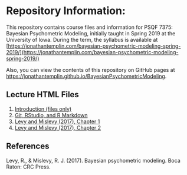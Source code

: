 


# Repository Information:

This repository contains course files and information for PSQF 7375: Bayesian Psychometric Modeling, initially taught in Spring 2019 at the University of Iowa. During the term, the syllabus is available at [https://jonathantemplin.com/bayesian-psychometric-modeling-spring-2019/](https://jonathantemplin.com/bayesian-psychometric-modeling-spring-2019/)

Also, you can view the contents of this repository on GitHub pages at https://jonathantemplin.github.io/BayesianPsychometricModeling.

## Lecture HTML Files
1. [Introduction (files only)](https://github.com/jonathantemplin/BayesianPsychometricModeling/tree/master/Lectures/01-Introduction)
2. [Git, RStudio, and R Markdown](https://jonathantemplin.github.io/BayesianPsychometricModeling/Lectures/02-Git-RStudio-R-Markdown/bpm19psqf7375_Lecture02.html)
3. [Levy and Mislevy (2017), Chapter 1](https://jonathantemplin.github.io/BayesianPsychometricModeling/Lectures/03-Chapter01/bpm19psqf7375_Lecture03.html)
4. [Levy and Mislevy (2017), Chapter 2](https://jonathantemplin.github.io/BayesianPsychometricModeling/Lectures/04-Chapter02/bpm19psqf7375_Lecture04.html)


## References

Levy, R., & Mislevy, R. J. (2017). Bayesian psychometric modeling. Boca Raton: CRC Press.
